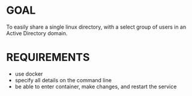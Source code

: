# GOAL

To easily share a single linux directory, with a select group of users in an Active Directory domain.


# REQUIREMENTS

- use docker
- specify all details on the command line
- be able to enter container, make changes, and restart the service

